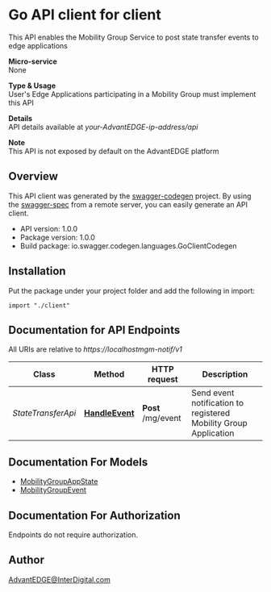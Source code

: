 # Go API client for client

This API enables the Mobility Group Service to post state transfer events to edge applications <p>**Micro-service**<br>None <p>**Type & Usage**<br>User's Edge Applications participating in a Mobility Group must implement this API <p>**Details**<br>API details available at _your-AdvantEDGE-ip-address/api_ <p>**Note**<br>This API is not exposed by default on the AdvantEDGE platform

## Overview
This API client was generated by the [swagger-codegen](https://github.com/swagger-api/swagger-codegen) project.  By using the [swagger-spec](https://github.com/swagger-api/swagger-spec) from a remote server, you can easily generate an API client.

- API version: 1.0.0
- Package version: 1.0.0
- Build package: io.swagger.codegen.languages.GoClientCodegen

## Installation
Put the package under your project folder and add the following in import:
```golang
import "./client"
```

## Documentation for API Endpoints

All URIs are relative to *https://localhostmgm-notif/v1*

Class | Method | HTTP request | Description
------------ | ------------- | ------------- | -------------
*StateTransferApi* | [**HandleEvent**](docs/StateTransferApi.md#handleevent) | **Post** /mg/event | Send event notification to registered Mobility Group Application


## Documentation For Models

 - [MobilityGroupAppState](docs/MobilityGroupAppState.md)
 - [MobilityGroupEvent](docs/MobilityGroupEvent.md)


## Documentation For Authorization
 Endpoints do not require authorization.


## Author

AdvantEDGE@InterDigital.com

